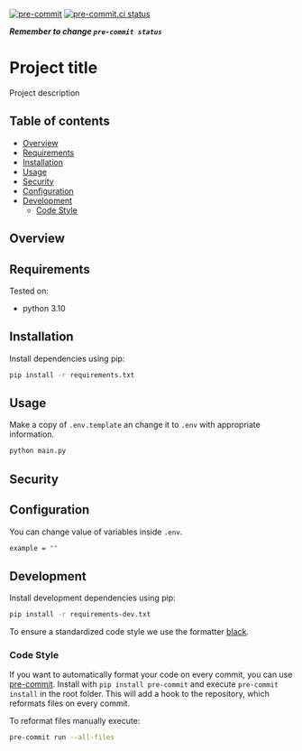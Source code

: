 [![pre-commit](https://img.shields.io/badge/pre--commit-enabled-brightgreen?logo=pre-commit)](https://github.com/pre-commit/pre-commit)
[![pre-commit.ci status](https://results.pre-commit.ci/badge/github/vunhatchuong/python-setup-template/main.svg)](https://results.pre-commit.ci/latest/github/vunhatchuong/python-setup-template/main)

***Remember to change `pre-commit status`***
# Project title

Project description

## **Table of contents**

<!-- START doctoc generated TOC please keep comment here to allow auto update -->
<!-- DON'T EDIT THIS SECTION, INSTEAD RE-RUN doctoc TO UPDATE -->

- [Overview](#overview)
- [Requirements](#requirements)
- [Installation](#installation)
- [Usage](#usage)
- [Security](#security)
- [Configuration](#configuration)
- [Development](#development)
  - [Code Style](#code-style)

<!-- END doctoc generated TOC please keep comment here to allow auto update -->

## Overview

## Requirements

Tested on:

- python 3.10

## Installation

Install dependencies using pip:

```bash
pip install -r requirements.txt
```

## Usage

Make a copy of `.env.template` an change it to `.env` with appropriate information.

```bash
python main.py
```

## Security

## Configuration

You can change value of variables inside `.env`.

```bash
example = ""
```

## Development

Install development dependencies using pip:

```bash
pip install -r requirements-dev.txt
```

To ensure a standardized code style we use the formatter [black](https://github.com/ambv/black).

### Code Style

If you want to automatically format your code on every commit, you can use [pre-commit](https://pre-commit.com/).
Install with `pip install pre-commit` and
execute `pre-commit install` in the root folder.
This will add a hook to the repository, which reformats files on every commit.

To reformat files manually execute:

```bash
pre-commit run --all-files
```
